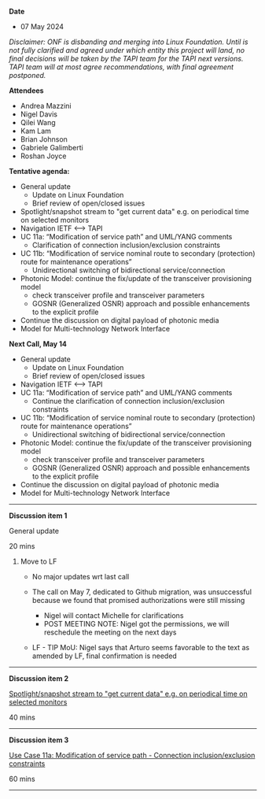 **Date**
- 07 May 2024

_Disclaimer:_
_ONF is disbanding and merging into Linux Foundation._
_Until is not fully clarified and agreed under which entity this project will land,_
_no final decisions will be taken by the TAPI team for the TAPI next versions._
_TAPI team will at most agree recommendations, with final agreement postponed._

**Attendees**
- Andrea Mazzini
- Nigel Davis
- Qilei Wang
- Kam Lam
- Brian Johnson
- Gabriele Galimberti
- Roshan Joyce


**Tentative agenda:**

- General update
  + Update on Linux Foundation
  + Brief review of open/closed issues
- Spotlight/snapshot stream to "get current data" e.g. on periodical time on selected monitors
- Navigation IETF <--> TAPI
- UC 11a: “Modification of service path” and UML/YANG comments
  + Clarification of connection inclusion/exclusion constraints
- UC 11b: “Modification of service nominal route to secondary (protection) route for maintenance operations”
  + Unidirectional switching of bidirectional service/connection
- Photonic Model: continue the fix/update of the transceiver provisioning model
  + check transceiver profile and transceiver parameters
  + GOSNR (Generalized OSNR) approach and possible enhancements to the explicit profile
- Continue the discussion on digital payload of photonic media
- Model for Multi-technology Network Interface


**Next Call, May 14**

- General update
  + Update on Linux Foundation
  + Brief review of open/closed issues
- Navigation IETF <--> TAPI
- UC 11a: “Modification of service path” and UML/YANG comments
  + Continue the clarification of connection inclusion/exclusion constraints
- UC 11b: “Modification of service nominal route to secondary (protection) route for maintenance operations”
  + Unidirectional switching of bidirectional service/connection
- Photonic Model: continue the fix/update of the transceiver provisioning model
  + check transceiver profile and transceiver parameters
  + GOSNR (Generalized OSNR) approach and possible enhancements to the explicit profile
- Continue the discussion on digital payload of photonic media
- Model for Multi-technology Network Interface


-------------------------------------------------------------------------------------
**Discussion item 1**

General update

20 mins

1) Move to LF
   + No major updates wrt last call
   + The call on May 7, dedicated to Github migration, was unsuccessful because we found that promised authorizations were still missing
     - Nigel will contact Michelle for clarifications
	 - POST MEETING NOTE: Nigel got the permissions, we will reschedule the meeting on the next days

   + LF - TIP MoU: Nigel says that Arturo seems favorable to the text as amended by LF, final confirmation is needed


-------------------------------------------------------------------------------------
**Discussion item 2**

[Spotlight/snapshot stream to "get current data" e.g. on periodical time on selected monitors](https://github.com/Open-Network-Models-and-Interfaces-ONMI/TAPI/wiki/Discussion-%E2%80%90-Spotlight-snapshot-stream-to-get-current-data)

40 mins

-------------------------------------------------------------------------------------
**Discussion item 3**

[Use Case 11a: Modification of service path - Connection inclusion/exclusion constraints](https://github.com/Open-Network-Models-and-Interfaces-ONMI/TAPI/wiki/Discussion-%E2%80%90-Use-Case-11a-%E2%80%90-Modification-of-service-path-%E2%80%90-Connection-inclusion-exclusion-constraints)

60 mins

-------------------------------------------------------------------------------------